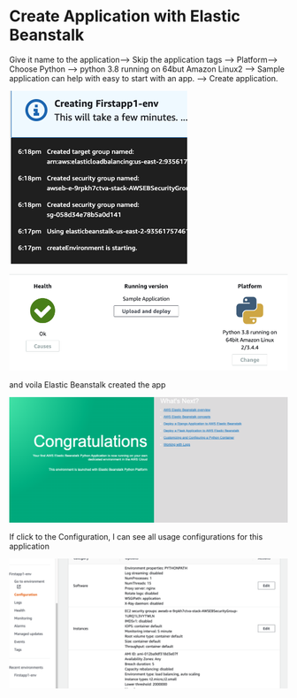 # Create Application with Elastic Beanstalk

Give it name to the application--> Skip the application tags --> Platform--> Choose Python --> python 3.8 running on 64but Amazon Linux2 --> Sample application can help with easy to start with an app. --> Create application.

![Elastic Beanstalk](3.png)

![health](4.png)

and voila Elastic Beanstalk created the app

![Finish](5.png)

If click to the Configuration, I can see all usage configurations for this application

![config](6.png)
